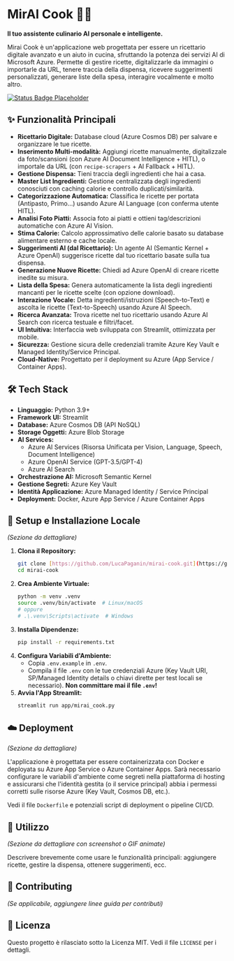# MirAI Cook 🍳🤖

**Il tuo assistente culinario AI personale e intelligente.**

Mirai Cook è un'applicazione web progettata per essere un ricettario digitale avanzato e un aiuto in cucina, sfruttando la potenza dei servizi AI di Microsoft Azure. Permette di gestire ricette, digitalizzarle da immagini o importarle da URL, tenere traccia della dispensa, ricevere suggerimenti personalizzati, generare liste della spesa, interagire vocalmente e molto altro.

[![Status Badge Placeholder](https://img.shields.io/badge/status-in%20development-orange)](https://github.com/LucaPaganin/mirai-cook) 
## ✨ Funzionalità Principali

* **Ricettario Digitale:** Database cloud (Azure Cosmos DB) per salvare e organizzare le tue ricette.
* **Inserimento Multi-modalità:** Aggiungi ricette manualmente, digitalizzale da foto/scansioni (con Azure AI Document Intelligence + HITL), o importale da URL (con `recipe-scrapers` + AI Fallback + HITL).
* **Gestione Dispensa:** Tieni traccia degli ingredienti che hai a casa.
* **Master List Ingredienti:** Gestione centralizzata degli ingredienti conosciuti con caching calorie e controllo duplicati/similarità.
* **Categorizzazione Automatica:** Classifica le ricette per portata (Antipasto, Primo...) usando Azure AI Language (con conferma utente HITL).
* **Analisi Foto Piatti:** Associa foto ai piatti e ottieni tag/descrizioni automatiche con Azure AI Vision.
* **Stima Calorie:** Calcolo approssimativo delle calorie basato su database alimentare esterno e cache locale.
* **Suggerimenti AI (dal Ricettario):** Un agente AI (Semantic Kernel + Azure OpenAI) suggerisce ricette dal tuo ricettario basate sulla tua dispensa.
* **Generazione Nuove Ricette:** Chiedi ad Azure OpenAI di creare ricette inedite su misura.
* **Lista della Spesa:** Genera automaticamente la lista degli ingredienti mancanti per le ricette scelte (con opzione download).
* **Interazione Vocale:** Detta ingredienti/istruzioni (Speech-to-Text) e ascolta le ricette (Text-to-Speech) usando Azure AI Speech.
* **Ricerca Avanzata:** Trova ricette nel tuo ricettario usando Azure AI Search con ricerca testuale e filtri/facet.
* **UI Intuitiva:** Interfaccia web sviluppata con Streamlit, ottimizzata per mobile.
* **Sicurezza:** Gestione sicura delle credenziali tramite Azure Key Vault e Managed Identity/Service Principal.
* **Cloud-Native:** Progettato per il deployment su Azure (App Service / Container Apps).

## 🛠️ Tech Stack

* **Linguaggio:** Python 3.9+
* **Framework UI:** Streamlit
* **Database:** Azure Cosmos DB (API NoSQL)
* **Storage Oggetti:** Azure Blob Storage
* **AI Services:**
    * Azure AI Services (Risorsa Unificata per Vision, Language, Speech, Document Intelligence)
    * Azure OpenAI Service (GPT-3.5/GPT-4)
    * Azure AI Search
* **Orchestrazione AI:** Microsoft Semantic Kernel
* **Gestione Segreti:** Azure Key Vault
* **Identità Applicazione:** Azure Managed Identity / Service Principal
* **Deployment:** Docker, Azure App Service / Azure Container Apps

## 🚀 Setup e Installazione Locale

*(Sezione da dettagliare)*

1.  **Clona il Repository:**
    ```bash
    git clone [https://github.com/LucaPaganin/mirai-cook.git](https://github.com/LucaPaganin/mirai-cook.git)
    cd mirai-cook
    ```
2.  **Crea Ambiente Virtuale:**
    ```bash
    python -m venv .venv
    source .venv/bin/activate  # Linux/macOS
    # oppure
    # .\.venv\Scripts\activate  # Windows
    ```
3.  **Installa Dipendenze:**
    ```bash
    pip install -r requirements.txt
    ```
4.  **Configura Variabili d'Ambiente:**
    * Copia `.env.example` in `.env`.
    * Compila il file `.env` con le tue credenziali Azure (Key Vault URI, SP/Managed Identity details o chiavi dirette per test locali se necessario). **Non committare mai il file `.env`!**
5.  **Avvia l'App Streamlit:**
    ```bash
    streamlit run app/mirai_cook.py
    ```

## ☁️ Deployment

*(Sezione da dettagliare)*

L'applicazione è progettata per essere containerizzata con Docker e deployata su Azure App Service o Azure Container Apps. Sarà necessario configurare le variabili d'ambiente come segreti nella piattaforma di hosting e assicurarsi che l'identità gestita (o il service principal) abbia i permessi corretti sulle risorse Azure (Key Vault, Cosmos DB, etc.).

Vedi il file `Dockerfile` e potenziali script di deployment o pipeline CI/CD.

## 📖 Utilizzo

*(Sezione da dettagliare con screenshot o GIF animate)*

Descrivere brevemente come usare le funzionalità principali: aggiungere ricette, gestire la dispensa, ottenere suggerimenti, ecc.

## 🤝 Contributing

*(Se applicabile, aggiungere linee guida per contributi)*

## 📄 Licenza

Questo progetto è rilasciato sotto la Licenza MIT. Vedi il file `LICENSE` per i dettagli.


